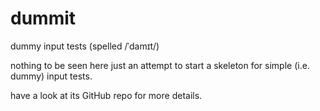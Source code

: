 # dummit
dummy input tests (spelled /ˈdamɪt/)

nothing to be seen here just an attempt to start a skeleton for simple (i.e. dummy) input tests.

have a look at its GitHub repo for more details. 